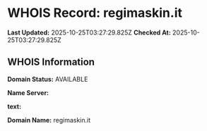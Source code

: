 # WHOIS Record: regimaskin.it

**Last Updated:** 2025-10-25T03:27:29.825Z
**Checked At:** 2025-10-25T03:27:29.825Z

## WHOIS Information

**Domain Status:** AVAILABLE

**Name Server:** 

**text:** 

**Domain Name:** regimaskin.it

